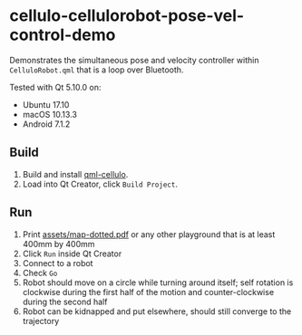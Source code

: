 cellulo-cellulorobot-pose-vel-control-demo
==========================================

Demonstrates the simultaneous pose and velocity controller within `CelluloRobot.qml` that is a loop over Bluetooth.

Tested with Qt 5.10.0 on:

  - Ubuntu 17.10
  - macOS 10.13.3
  - Android 7.1.2

Build
-----

1. Build and install [qml-cellulo](../../).
1. Load into Qt Creator, click `Build Project`.

Run
---

1. Print [assets/map-dotted.pdf](assets/map-dotted.pdf) or any other playground that is at least 400mm by 400mm
1. Click `Run` inside Qt Creator
1. Connect to a robot
1. Check `Go`
1. Robot should move on a circle while turning around itself; self rotation is clockwise during the first half of the motion and counter-clockwise during the second half
1. Robot can be kidnapped and put elsewhere, should still converge to the trajectory
